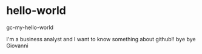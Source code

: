 # hello-world
gc-my-hello-world

I'm a business analyst and I want to know something about github!!
bye bye Giovanni
